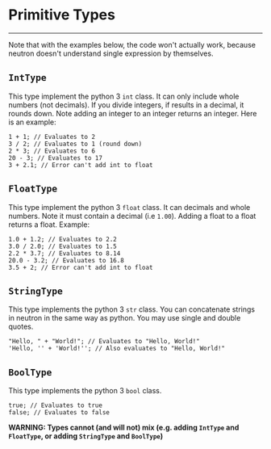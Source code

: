 Primitive Types
===============
---

Note that with the examples below, the code won\'t actually work,
because neutron doesn\'t understand single expression by themselves.

`IntType`
---------

This type implement the python 3 `int` class. It can only include whole
numbers (not decimals). If you divide integers, if results in a decimal,
it rounds down. Note adding an integer to an integer returns an integer.
Here is an example:

```neutron
1 + 1; // Evaluates to 2
3 / 2; // Evaluates to 1 (round down)
2 * 3; // Evaluates to 6
20 - 3; // Evaluates to 17
3 + 2.1; // Error can't add int to float
```

`FloatType`
-----------

This type implement the python 3 `float` class. It can decimals and
whole numbers. Note it must contain a decimal (i.e `1.00`). Adding a
float to a float returns a float. Example:

```neutron
1.0 + 1.2; // Evaluates to 2.2
3.0 / 2.0; // Evaluates to 1.5
2.2 * 3.7; // Evaluates to 8.14
20.0 - 3.2; // Evaluates to 16.8
3.5 + 2; // Error can't add int to float
```

`StringType`
------------

This type implements the python 3 `str` class. You can concatenate
strings in neutron in the same way as python. You may use single
and double quotes.

```neutron
"Hello, " + "World!"; // Evaluates to "Hello, World!"
'Hello, '' + 'World!''; // Also evaluates to "Hello, World!"
```

`BoolType`
----------

This type implements the python 3 `bool` class.

```neutron
true; // Evaluates to true
false; // Evaluates to false
```

**WARNING: Types cannot (and will not) mix (e.g. adding `IntType` and `FloatType`, or adding
`StringType` and `BoolType`)**
